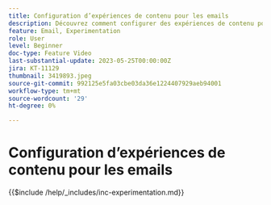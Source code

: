 ```yaml
---
title: Configuration d’expériences de contenu pour les emails
description: Découvrez comment configurer des expériences de contenu pour un test A/B et explorer le contenu d’email qui vous permet de mieux répondre aux objectifs de votre entreprise.
feature: Email, Experimentation
role: User
level: Beginner
doc-type: Feature Video
last-substantial-update: 2023-05-25T00:00:00Z
jira: KT-11129
thumbnail: 3419893.jpeg
source-git-commit: 992125e5fa03cbe03da36e1224407929aeb94001
workflow-type: tm+mt
source-wordcount: '29'
ht-degree: 0%

---
```



# Configuration d’expériences de contenu pour les emails

{{$include /help/_includes/inc-experimentation.md}}
